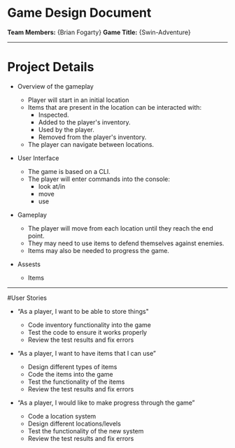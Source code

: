 # Game Design Document
**Team Members:** {Brian Fogarty}
**Game Title:** {Swin-Adventure}

---
# Project Details

+ Overview of the gameplay
	+ Player will start in an initial location
	+ Items that are present in the location can be interacted with:
		+ Inspected.
		+ Added to the player's inventory.
		+ Used by the player.
		+ Removed from the player's inventory.
	+ The player can navigate between locations.
	
+ User Interface
	+ The game is based on a CLI.
	+ The player will enter commands into the console:
		+ look at/in
		+ move
		+ use

+ Gameplay
	+ The player will move from each location until they reach the end point.
	+ They may need to use items to defend themselves against enemies.
	+ Items may also be needed to progress the game.

+ Assests
	+ Items

---
#User Stories
+ “As a player, I want to be able to store things"
	+ Code inventory functionality into the game
	+ Test the code to ensure it works properly
	+ Review the test results and fix errors

+ “As a player, I want to have items that I can use”
	+ Design different types of items
	+ Code the items into the game
	+ Test the functionality of the items
	+ Review the test results and fix errors

+ “As a player, I would like to make progress through the game”
	+ Code a location system 
	+ Design different locations/levels
	+ Test the functionality of the new system
	+ Review the test results and fix errors


